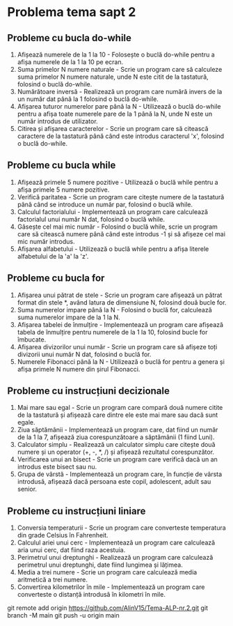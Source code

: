# Problema tema sapt 2
## Probleme cu bucla do-while
1. Afișează numerele de la 1 la 10 - Folosește o buclă do-while pentru a afișa numerele de la 1 la 10 pe ecran.
2. Suma primelor N numere naturale - Scrie un program care să calculeze suma primelor N numere naturale, unde N este citit de la tastatură, folosind o buclă do-while.
3. Numărătoare inversă - Realizează un program care numără invers de la un număr dat până la 1 folosind o buclă do-while.
4. Afișarea tuturor numerelor pare până la N - Utilizează o buclă do-while pentru a afișa toate numerele pare de la 1 până la N, unde N este un număr introdus de utilizator.
5. Citirea și afișarea caracterelor - Scrie un program care să citească caractere de la tastatură până când este introdus caracterul 'x', folosind o buclă do-while.

## Probleme cu bucla while
1. Afișează primele 5 numere pozitive - Utilizează o buclă while pentru a afișa primele 5 numere pozitive.
2. Verifică paritatea - Scrie un program care citește numere de la tastatură până când se introduce un număr par, folosind o buclă while.
3. Calculul factorialului - Implementează un program care calculează factorialul unui număr N dat, folosind o buclă while.
4. Găsește cel mai mic număr - Folosind o buclă while, scrie un program care să citească numere până când este introdus -1 și să afișeze cel mai mic număr introdus.
5. Afișarea alfabetului - Utilizează o buclă while pentru a afișa literele alfabetului de la 'a' la 'z'.

## Probleme cu bucla for
1. Afișarea unui pătrat de stele - Scrie un program care afișează un pătrat format din stele *, având latura de dimensiune N, folosind două bucle for.
2. Suma numerelor impare până la N - Folosind o buclă for, calculează suma numerelor impare de la 1 la N.
3. Afișarea tabelei de înmulțire - Implementează un program care afișează tabela de înmulțire pentru numerele de la 1 la 10, folosind bucle for îmbucate.
4. Afișarea divizorilor unui număr - Scrie un program care să afișeze toți divizorii unui număr N dat, folosind o buclă for.
5. Numerele Fibonacci până la N - Utilizează o buclă for pentru a genera și afișa primele N numere din șirul Fibonacci.

## Probleme cu instrucțiuni decizionale
1. Mai mare sau egal - Scrie un program care compară două numere citite de la tastatură și afișează care dintre ele este mai mare sau dacă sunt egale.
2. Ziua săptămânii - Implementează un program care, dat fiind un număr de la 1 la 7, afișează ziua corespunzătoare a săptămânii (1 fiind Luni).
3. Calculator simplu - Realizează un calculator simplu care citește două numere și un operator (+, -, *, /) și afișează rezultatul corespunzător.
4. Verificarea unui an bisect - Scrie un program care verifică dacă un an introdus este bisect sau nu.
5. Grupa de vârstă - Implementează un program care, în funcție de vârsta introdusă, afișează dacă persoana este copil, adolescent, adult sau senior.

## Probleme cu instrucțiuni liniare
1. Conversia temperaturii - Scrie un program care converteste temperatura din grade Celsius în Fahrenheit.
2. Calculul ariei unui cerc - Implementează un program care calculează aria unui cerc, dat fiind raza acestuia.
3. Perimetrul unui dreptunghi - Realizează un program care calculează perimetrul unui dreptunghi, date fiind lungimea și lățimea.
4. Media a trei numere - Scrie un program care calculează media aritmetică a trei numere.
5. Convertirea kilometrilor în mile - Implementează un program care converteste o distanță introdusă în kilometri în mile.


git remote add origin https://github.com/AlinV15/Tema-ALP-nr.2.git
git branch -M main
git push -u origin main